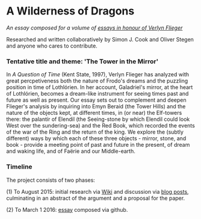 # A Wilderness of Dragons

*An essay composed for a volume of [essays in honour of Verlyn Flieger](http://sacnoths.blogspot.co.il/2015/05/verlyn-flieger-festschrit-call-for.html)*

Researched and written collaboratively by Simon J. Cook and Oliver Stegen and anyone who cares to contribute.

### Tentative title and theme: 'The Tower in the Mirror'

In *A Question of Time* (Kent State, 1997), Verlyn Flieger has analyzed with great percpetiveness both the nature of Frodo's dreams and the puzzling position in time of Lothlórien. In her account, Galadriel's mirror, at the heart of Lothlórien, becomes a dream-like instrument for seeing times past and future as well as present. Our essay sets out to complement and deepen Flieger's analysis by inquiring into Emyn Beraid (the Tower Hills) and the nature of the objects kept, at different times, in (or near) the Elf-towers there: the palantír of Elendil (the Seeing-stone by which Elendil could look West over the sundering-sea) and the Red Book, which recorded the events of the war of the Ring and the return of the king. We explore the (subtly different) ways by which each of these three objects - mirror, stone, and book - provide a meeting point of past and future in the present, of dream and waking life, and of Faërie and our Middle-earth.



### Timeline
The project consists of two phases:

(1) To August 2015: initial research via [Wiki](https://github.com/uoou/AWildernessOfDragons/wiki) and discussion via [blog posts](http://uoou.github.io/AWildernessOfDragons), culminating in an abstract of the argument and a proposal for the paper.

(2) To March 1 2016: [essay](http://uoou.github.io/AWildernessOfDragons/essay.html) composed via github.
